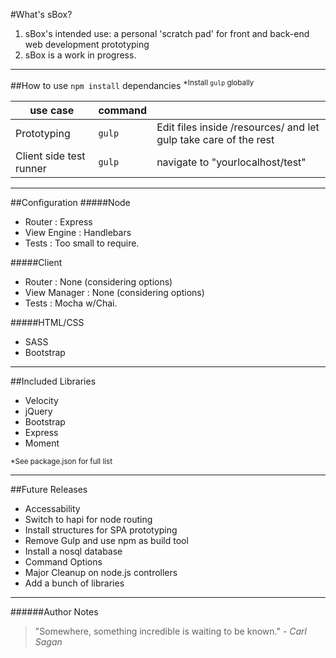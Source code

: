 
#What's sBox?
1. sBox's intended use: a personal 'scratch pad' for front and back-end web development prototyping
2. sBox is a work in progress.

<hr>

##How to use
`npm install` dependancies
<sup>*Install `gulp` globally</sup>

 use case | command | &nbsp;
------------ | ------------- | -------------
 Prototyping | `gulp` | Edit files inside /resources/ and let gulp take care of the rest
 Client side test runner | `gulp` | navigate to "yourlocalhost/test"

<hr>

##Configuration
#####Node
+ Router : Express
+ View Engine : Handlebars
+ Tests : Too small to require.

#####Client
+ Router : None (considering options)
+ View Manager : None (considering options)
+ Tests : Mocha w/Chai.

#####HTML/CSS
+ SASS
+ Bootstrap

<hr>

##Included Libraries
+ Velocity
+ jQuery
+ Bootstrap
+ Express
+ Moment

<sup>*See package.json for full list</sup>

<hr>

##Future Releases
+ Accessability
+ Switch to hapi for node routing
+ Install structures for SPA prototyping
+ Remove Gulp and use npm as build tool
+ Install a nosql database
+ Command Options
+ Major Cleanup on node.js controllers
+ Add a bunch of libraries

<hr>

######Author Notes
> "Somewhere, something incredible is waiting to be known." - <em>Carl Sagan</em>
